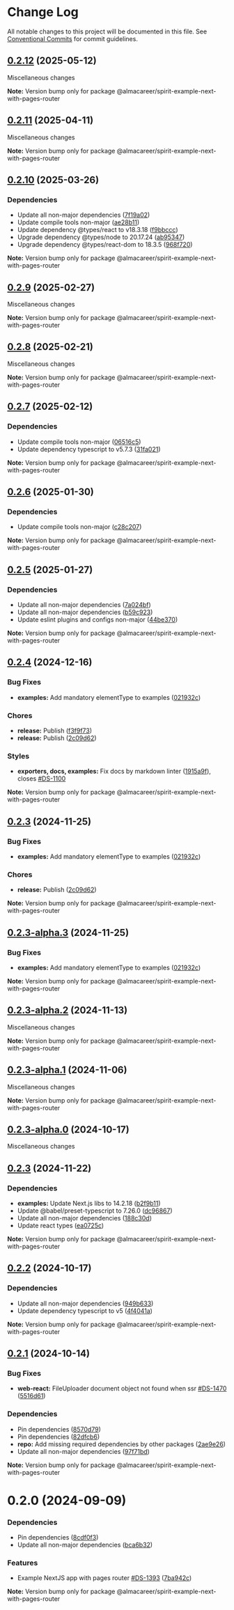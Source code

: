 # Change Log

All notable changes to this project will be documented in this file.
See [Conventional Commits](https://conventionalcommits.org) for commit guidelines.

<a name="0.2.12"></a>

## [0.2.12](https://github.com/lmc-eu/spirit-design-system/compare/@almacareer/spirit-example-next-with-pages-router@0.2.11...@almacareer/spirit-example-next-with-pages-router@0.2.12) (2025-05-12)

Miscellaneous changes

**Note:** Version bump only for package @almacareer/spirit-example-next-with-pages-router

<a name="0.2.11"></a>

## [0.2.11](https://github.com/lmc-eu/spirit-design-system/compare/@almacareer/spirit-example-next-with-pages-router@0.2.10...@almacareer/spirit-example-next-with-pages-router@0.2.11) (2025-04-11)

Miscellaneous changes

**Note:** Version bump only for package @almacareer/spirit-example-next-with-pages-router

<a name="0.2.10"></a>

## [0.2.10](https://github.com/lmc-eu/spirit-design-system/compare/@almacareer/spirit-example-next-with-pages-router@0.2.9...@almacareer/spirit-example-next-with-pages-router@0.2.10) (2025-03-26)

### Dependencies

- Update all non-major dependencies ([7f19a02](https://github.com/lmc-eu/spirit-design-system/commit/7f19a02))
- Update compile tools non-major ([ae28b11](https://github.com/lmc-eu/spirit-design-system/commit/ae28b11))
- Update dependency @types/react to v18.3.18 ([f9bbccc](https://github.com/lmc-eu/spirit-design-system/commit/f9bbccc))
- Upgrade dependency @types/node to 20.17.24 ([ab95347](https://github.com/lmc-eu/spirit-design-system/commit/ab95347))
- Upgrade dependency @types/react-dom to 18.3.5 ([968f720](https://github.com/lmc-eu/spirit-design-system/commit/968f720))

**Note:** Version bump only for package @almacareer/spirit-example-next-with-pages-router

<a name="0.2.9"></a>

## [0.2.9](https://github.com/lmc-eu/spirit-design-system/compare/@almacareer/spirit-example-next-with-pages-router@0.2.8...@almacareer/spirit-example-next-with-pages-router@0.2.9) (2025-02-27)

Miscellaneous changes

**Note:** Version bump only for package @almacareer/spirit-example-next-with-pages-router

<a name="0.2.8"></a>

## [0.2.8](https://github.com/lmc-eu/spirit-design-system/compare/@almacareer/spirit-example-next-with-pages-router@0.2.7...@almacareer/spirit-example-next-with-pages-router@0.2.8) (2025-02-21)

Miscellaneous changes

**Note:** Version bump only for package @almacareer/spirit-example-next-with-pages-router

<a name="0.2.7"></a>

## [0.2.7](https://github.com/lmc-eu/spirit-design-system/compare/@almacareer/spirit-example-next-with-pages-router@0.2.6...@almacareer/spirit-example-next-with-pages-router@0.2.7) (2025-02-12)

### Dependencies

- Update compile tools non-major ([06516c5](https://github.com/lmc-eu/spirit-design-system/commit/06516c5))
- Update dependency typescript to v5.7.3 ([31fa021](https://github.com/lmc-eu/spirit-design-system/commit/31fa021))

**Note:** Version bump only for package @almacareer/spirit-example-next-with-pages-router

<a name="0.2.6"></a>

## [0.2.6](https://github.com/lmc-eu/spirit-design-system/compare/@almacareer/spirit-example-next-with-pages-router@0.2.5...@almacareer/spirit-example-next-with-pages-router@0.2.6) (2025-01-30)

### Dependencies

- Update compile tools non-major ([c28c207](https://github.com/lmc-eu/spirit-design-system/commit/c28c207))

**Note:** Version bump only for package @almacareer/spirit-example-next-with-pages-router

<a name="0.2.5"></a>

## [0.2.5](https://github.com/lmc-eu/spirit-design-system/compare/@almacareer/spirit-example-next-with-pages-router@0.2.4...@almacareer/spirit-example-next-with-pages-router@0.2.5) (2025-01-27)

### Dependencies

- Update all non-major dependencies ([7a024bf](https://github.com/lmc-eu/spirit-design-system/commit/7a024bf))
- Update all non-major dependencies ([b59c923](https://github.com/lmc-eu/spirit-design-system/commit/b59c923))
- Update eslint plugins and configs non-major ([44be370](https://github.com/lmc-eu/spirit-design-system/commit/44be370))

**Note:** Version bump only for package @almacareer/spirit-example-next-with-pages-router

<a name="0.2.4"></a>

## [0.2.4](https://github.com/lmc-eu/spirit-design-system/compare/@almacareer/spirit-example-next-with-pages-router@0.2.3-alpha.2...@almacareer/spirit-example-next-with-pages-router@0.2.4) (2024-12-16)

### Bug Fixes

- **examples:** Add mandatory elementType to examples ([021932c](https://github.com/lmc-eu/spirit-design-system/commit/021932c))

### Chores

- **release:** Publish ([f3f9f73](https://github.com/lmc-eu/spirit-design-system/commit/f3f9f73))
- **release:** Publish ([2c09d62](https://github.com/lmc-eu/spirit-design-system/commit/2c09d62))

### Styles

- **exporters, docs, examples:** Fix docs by markdown linter ([1915a9f](https://github.com/lmc-eu/spirit-design-system/commit/1915a9f)), closes [#DS-1100](https://github.com/lmc-eu/spirit-design-system/issues/DS-1100)

**Note:** Version bump only for package @almacareer/spirit-example-next-with-pages-router

<a name="0.2.3"></a>

## [0.2.3](https://github.com/lmc-eu/spirit-design-system/compare/@almacareer/spirit-example-next-with-pages-router@0.2.3-alpha.2...@almacareer/spirit-example-next-with-pages-router@0.2.3) (2024-11-25)

### Bug Fixes

- **examples:** Add mandatory elementType to examples ([021932c](https://github.com/lmc-eu/spirit-design-system/commit/021932c))

### Chores

- **release:** Publish ([2c09d62](https://github.com/lmc-eu/spirit-design-system/commit/2c09d62))

**Note:** Version bump only for package @almacareer/spirit-example-next-with-pages-router

<a name="0.2.3-alpha.3"></a>

## [0.2.3-alpha.3](https://github.com/lmc-eu/spirit-design-system/compare/@almacareer/spirit-example-next-with-pages-router@0.2.3-alpha.2...@almacareer/spirit-example-next-with-pages-router@0.2.3-alpha.3) (2024-11-25)

### Bug Fixes

- **examples:** Add mandatory elementType to examples ([021932c](https://github.com/lmc-eu/spirit-design-system/commit/021932c))

**Note:** Version bump only for package @almacareer/spirit-example-next-with-pages-router

<a name="0.2.3-alpha.2"></a>

## [0.2.3-alpha.2](https://github.com/lmc-eu/spirit-design-system/compare/@almacareer/spirit-example-next-with-pages-router@0.2.3-alpha.1...@almacareer/spirit-example-next-with-pages-router@0.2.3-alpha.2) (2024-11-13)

Miscellaneous changes

**Note:** Version bump only for package @almacareer/spirit-example-next-with-pages-router

<a name="0.2.3-alpha.1"></a>

## [0.2.3-alpha.1](https://github.com/lmc-eu/spirit-design-system/compare/@almacareer/spirit-example-next-with-pages-router@0.2.3-alpha.0...@almacareer/spirit-example-next-with-pages-router@0.2.3-alpha.1) (2024-11-06)

Miscellaneous changes

**Note:** Version bump only for package @almacareer/spirit-example-next-with-pages-router

<a name="0.2.3-alpha.0"></a>

## [0.2.3-alpha.0](https://github.com/lmc-eu/spirit-design-system/compare/@almacareer/spirit-example-next-with-pages-router@0.2.2...@almacareer/spirit-example-next-with-pages-router@0.2.3-alpha.0) (2024-10-17)

Miscellaneous changes

<a name="0.2.3"></a>

## [0.2.3](https://github.com/lmc-eu/spirit-design-system/compare/@almacareer/spirit-example-next-with-pages-router@0.2.2...@almacareer/spirit-example-next-with-pages-router@0.2.3) (2024-11-22)

### Dependencies

- **examples:** Update Next.js libs to 14.2.18 ([b2f9b11](https://github.com/lmc-eu/spirit-design-system/commit/b2f9b11))
- Update @babel/preset-typescript to 7.26.0 ([dc96867](https://github.com/lmc-eu/spirit-design-system/commit/dc96867))
- Update all non-major dependencies ([188c30d](https://github.com/lmc-eu/spirit-design-system/commit/188c30d))
- Update react types ([ea0725c](https://github.com/lmc-eu/spirit-design-system/commit/ea0725c))

**Note:** Version bump only for package @almacareer/spirit-example-next-with-pages-router

<a name="0.2.2"></a>

## [0.2.2](https://github.com/lmc-eu/spirit-design-system/compare/@almacareer/spirit-example-next-with-pages-router@0.2.1...@almacareer/spirit-example-next-with-pages-router@0.2.2) (2024-10-17)

### Dependencies

- Update all non-major dependencies ([949b633](https://github.com/lmc-eu/spirit-design-system/commit/949b633))
- Update dependency typescript to v5 ([4f4041a](https://github.com/lmc-eu/spirit-design-system/commit/4f4041a))

**Note:** Version bump only for package @almacareer/spirit-example-next-with-pages-router

<a name="0.2.1"></a>

## [0.2.1](https://github.com/lmc-eu/spirit-design-system/compare/@almacareer/spirit-example-next-with-pages-router@0.2.0...@almacareer/spirit-example-next-with-pages-router@0.2.1) (2024-10-14)

### Bug Fixes

- **web-react:** FileUploader document object not found when ssr [#DS-1470](https://github.com/lmc-eu/spirit-design-system/issues/DS-1470) ([5516d61](https://github.com/lmc-eu/spirit-design-system/commit/5516d61))

### Dependencies

- Pin dependencies ([8570d79](https://github.com/lmc-eu/spirit-design-system/commit/8570d79))
- Pin dependencies ([82dfcb6](https://github.com/lmc-eu/spirit-design-system/commit/82dfcb6))
- **repo:** Add missing required dependencies by other packages ([2ae9e26](https://github.com/lmc-eu/spirit-design-system/commit/2ae9e26))
- Update all non-major dependencies ([97f71bd](https://github.com/lmc-eu/spirit-design-system/commit/97f71bd))

**Note:** Version bump only for package @almacareer/spirit-example-next-with-pages-router

<a name="0.2.0"></a>

# 0.2.0 (2024-09-09)

### Dependencies

- Pin dependencies ([8cdf0f3](https://github.com/lmc-eu/spirit-design-system/commit/8cdf0f3))
- Update all non-major dependencies ([bca6b32](https://github.com/lmc-eu/spirit-design-system/commit/bca6b32))

### Features

- Example NextJS app with pages router [#DS-1393](https://github.com/lmc-eu/spirit-design-system/issues/DS-1393) ([7ba942c](https://github.com/lmc-eu/spirit-design-system/commit/7ba942c))

**Note:** Version bump only for package @almacareer/spirit-example-next-with-pages-router
